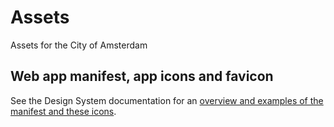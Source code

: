 <!-- @license CC0-1.0 -->

# Assets

Assets for the City of Amsterdam

## Web app manifest, app icons and favicon

See the Design System documentation for an [overview and examples of the manifest and these icons](https://amsterdam.github.io/design-system/?path=/docs/docs-assets-app-icons-favicon--docs).
